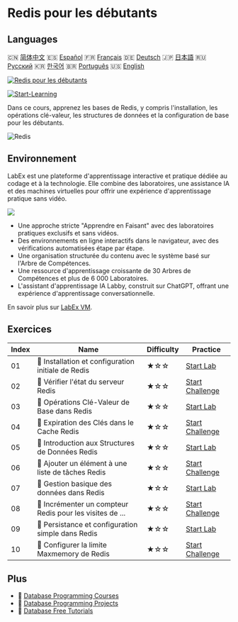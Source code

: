 # Redis pour les débutants

## Languages

🇨🇳 [简体中文](README_zh.md) 🇪🇸 [Español](README_es.md) 🇫🇷 [Français](README_fr.md) 🇩🇪 [Deutsch](README_de.md) 🇯🇵 [日本語](README_ja.md) 🇷🇺 [Русский](README_ru.md) 🇰🇷 [한국어](README_ko.md) 🇧🇷 [Português](README_pt.md) 🇺🇸 [English](README.md) 

[![Redis pour les débutants](https://cover-creator.labex.io/redis-for-beginners.png?lang=fr)](https://labex.io/fr/courses/redis-for-beginners)

[![Start-Learning](https://img.shields.io/badge/Start-Learning-whitesmoke?style=for-the-badge)](https://labex.io/fr/courses/redis-for-beginners)

Dans ce cours, apprenez les bases de Redis, y compris l'installation, les opérations clé-valeur, les structures de données et la configuration de base pour les débutants.

![Redis](https://img.shields.io/badge/Redis-whitesmoke?style=for-the-badge&logo=redis)


## Environnement

LabEx est une plateforme d'apprentissage interactive et pratique dédiée au codage et à la technologie. Elle combine des laboratoires, une assistance IA et des machines virtuelles pour offrir une expérience d'apprentissage pratique sans vidéo.

![](https://tutorial-screenshot.getvm.io/images/vm-1725247253.png)

- Une approche stricte "Apprendre en Faisant" avec des laboratoires pratiques exclusifs et sans vidéos.
- Des environnements en ligne interactifs dans le navigateur, avec des vérifications automatisées étape par étape.
- Une organisation structurée du contenu avec le système basé sur l'Arbre de Compétences.
- Une ressource d'apprentissage croissante de 30 Arbres de Compétences et plus de 6 000 Laboratoires.
- L'assistant d'apprentissage IA Labby, construit sur ChatGPT, offrant une expérience d'apprentissage conversationnelle.

En savoir plus sur [LabEx VM](https://support.labex.io/using-labex/virtual-machine).

## Exercices

|   Index | Name                                                     | Difficulty   | Practice                                                                                                                            |
|---------|----------------------------------------------------------|--------------|-------------------------------------------------------------------------------------------------------------------------------------|
|      01 | 📖 Installation et configuration initiale de Redis       | ★☆☆          | <a target='_blank' href='https://labex.io/fr/tutorials/redis-installation-and-initial-setup-of-redis-552075'>Start Lab</a>          |
|      02 | 🎯 Vérifier l'état du serveur Redis                      | ★☆☆          | <a target='_blank' href='https://labex.io/fr/tutorials/redis-verify-redis-server-status-552152'>Start Challenge</a>                 |
|      03 | 📖 Opérations Clé-Valeur de Base dans Redis              | ★☆☆          | <a target='_blank' href='https://labex.io/fr/tutorials/redis-basic-key-value-operations-in-redis-552077'>Start Lab</a>              |
|      04 | 🎯 Expiration des Clés dans le Cache Redis               | ★☆☆          | <a target='_blank' href='https://labex.io/fr/tutorials/redis-expire-keys-in-redis-cache-552156'>Start Challenge</a>                 |
|      05 | 📖 Introduction aux Structures de Données Redis          | ★☆☆          | <a target='_blank' href='https://labex.io/fr/tutorials/redis-introduction-to-redis-data-structures-552078'>Start Lab</a>            |
|      06 | 🎯 Ajouter un élément à une liste de tâches Redis        | ★☆☆          | <a target='_blank' href='https://labex.io/fr/tutorials/redis-add-item-to-redis-to-do-list-552161'>Start Challenge</a>               |
|      07 | 📖 Gestion basique des données dans Redis                | ★☆☆          | <a target='_blank' href='https://labex.io/fr/tutorials/redis-basic-data-management-in-redis-552076'>Start Lab</a>                   |
|      08 | 🎯 Incrémenter un compteur Redis pour les visites de ... | ★☆☆          | <a target='_blank' href='https://labex.io/fr/tutorials/redis-increment-redis-counter-for-website-visits-552163'>Start Challenge</a> |
|      09 | 📖 Persistance et configuration simple dans Redis        | ★☆☆          | <a target='_blank' href='https://labex.io/fr/tutorials/redis-persistence-and-simple-configuration-in-redis-552079'>Start Lab</a>    |
|      10 | 🎯 Configurer la limite Maxmemory de Redis               | ★☆☆          | <a target='_blank' href='https://labex.io/fr/tutorials/redis-configure-redis-maxmemory-limit-552162'>Start Challenge</a>            |

## Plus

- 🔗 [Database Programming Courses](https://github.com/labex-labs/awesome-programming-courses)
- 🔗 [Database Programming Projects](https://github.com/labex-labs/awesome-programming-projects)
- 🔗 [Database Free Tutorials](https://github.com/labex-labs/redis-free-tutorials)

